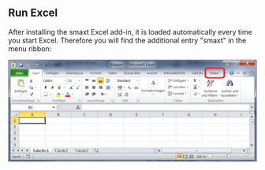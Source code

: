 ## Run Excel

After installing the smaxt Excel add-in, it is loaded automatically every time you start Excel. Therefore you will find the additional entry "smaxt" in the menu ribbon:

![](/assets/smaxt-ribbon.png)

